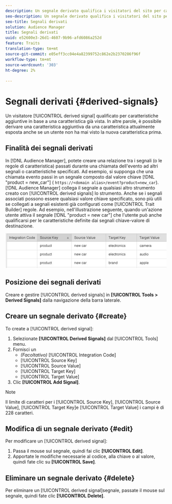 ```yaml
---
description: Un segnale derivato qualifica i visitatori del sito per caratteristiche aggiuntive basate su una caratteristica già vista. In altre parole, è possibile derivare una caratteristica aggiuntiva da una caratteristica attualmente esposta anche se un utente non ha mai visto la nuova caratteristica prima.
seo-description: Un segnale derivato qualifica i visitatori del sito per caratteristiche aggiuntive basate su una caratteristica già vista. In altre parole, è possibile derivare una caratteristica aggiuntiva da una caratteristica attualmente esposta anche se un utente non ha mai visto la nuova caratteristica prima.
seo-title: Segnali derivati
solution: Audience Manager
title: Segnali derivati
uuid: e52600e3-26d1-4607-9b96-afd6086a252d
feature: Traits
translation-type: tm+mt
source-git-commit: e05eff3cc04e4a82399752c862e2b2370286f96f
workflow-type: tm+mt
source-wordcount: '303'
ht-degree: 2%

---
```



# Segnali derivati {#derived-signals}

Un visitatore [!UICONTROL derived signal] qualificato per caratteristiche aggiuntive in base a una caratteristica già vista. In altre parole, è possibile derivare una caratteristica aggiuntiva da una caratteristica attualmente esposta anche se un utente non ha mai visto la nuova caratteristica prima.

<!-- c_tb_derived_signal.xml -->

## Finalità dei segnali derivati

In [!DNL Audience Manager], potete creare una relazione tra i segnali (o le regole di caratteristica) passati durante una chiamata dell&#39;evento ad altri segnali o caratteristiche specificati. Ad esempio, si supponga che una chiamata evento passi in un segnale composto dal valore chiave [!DNL "product = new_car"] ( `https://<domain alias>/event?product=new_car`). [!DNL Audience Manager] collega il segnale a qualsiasi altro strumento creato con [!UICONTROL derived signals] lo strumento. Anche se i segnali associati possono essere qualsiasi valore chiave specificato, sono più utili se collegati a segnali esistenti già configurati come [!UICONTROL Trait Builder] regole. Ad esempio, nell&#39;illustrazione seguente, quando un&#39;azione utente attiva il segnale [!DNL "product = new car"] che l&#39;utente può anche qualificarsi per le caratteristiche definite dai segnali chiave-valore di destinazione.

![](assets/derived_signal_example.png)

## Posizione dei segnali derivati

Creare e gestire [!UICONTROL derived signals] in **[!UICONTROL Tools > Derived Signals]** dalla navigazione della barra laterale.

## Creare un segnale derivato {#create}

<!-- t_tb_create_derived.xml -->

To create a [!UICONTROL derived signal]:

1. Selezionate **[!UICONTROL Derived Signals]** dal [!UICONTROL Tools] menu.
1. Fornisci un
   * *(Facoltativo)* [!UICONTROL Integration Code]
   * [!UICONTROL Source Key]
   * [!UICONTROL Source Value]
   * [!UICONTROL Target Key]
   * [!UICONTROL Target Value]
1. Clic **[!UICONTROL Add Signal]**.

>[!NOTE]
>
>Il limite di caratteri per i [!UICONTROL Source Key], [!UICONTROL Source Value], [!UICONTROL Target Key]e [!UICONTROL Target Value] i campi è di 228 caratteri.

## Modifica di un segnale derivato {#edit}

<!-- t_tb_edit_derived.xml -->

Per modificare un [!UICONTROL derived signal]:

1. Passa il mouse sul segnale, quindi fai clic **[!UICONTROL Edit]**.
2. Apportate le modifiche necessarie al codice, alla chiave o al valore, quindi fate clic su **[!UICONTROL Save]**.

## Eliminare un segnale derivato {#delete}

<!-- t_tb_delete_derived.xml -->

Per eliminare un [!UICONTROL derived signal]segnale, passate il mouse sul segnale, quindi fate clic **[!UICONTROL Delete]**.
